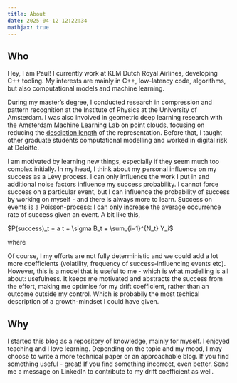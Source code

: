 ```yaml
---
title: About
date: 2025-04-12 12:22:34
mathjax: true
---
```



## Who

Hey, I am Paul! I currently work at KLM Dutch Royal Airlines, developing C++ tooling. My interests are mainly in C++, low-latency code, algorithms, but also computational models and machine learning.

During my master’s degree, I conducted research in compression and pattern recognition at the Institute of Physics at the University of Amsterdam. I was also involved in geometric deep learning research with the Amsterdam Machine Learning Lab on point clouds, focusing on reducing the [desciption length](https://en.wikipedia.org/wiki/Minimum_description_length) of the representation. Before that, I taught other graduate students computational modelling and worked in digital risk at Deloitte.

I am motivated by learning new things, especially if they seem much too complex initially. In my head, I think about my personal influence on my success as a Lévy process. I can only influence the work I put in and additional noise factors influence my success probability. I cannot force success on a particular event, but I can influence the probability of success by working on myself - and there is always more to learn. Success on events is a Poisson-process: I can only increase the average occurrence rate of success given an event. A bit like this,

$P(success)_t = a t + \sigma B_t + \sum_{i=1}^{N_t} Y_i$

where
<!-- 
$$a t$$ is the drift caused by working on myself.$$
$$\sigma B_t$$ is the noise caused by factors outside of my control.$$
$$\sum_{i=1}^{N_t} Y_i$$ compound Poisson jumps, moddeling rare but impactful events.$$
 -->

Of course, I my efforts are not fully deterministic and we could add a lot more coefficients (volatility, frequency of success-influencing events etc). However, this is a model that is useful to me - which is what modelling is all about: usefulness. It keeps me motivated and abstracts the success from the effort, making me optimise for my drift coefficient, rather than an outcome outside my control. Which is probabily the most techical description of a growth-mindset I could have given.

## Why

I started this blog as a repository of knowledge, mainly for myself. I enjoyed teaching and I love learning. Depending on the topic and my mood, I may choose to write a more technical paper or an approachable blog. If you find something useful - great! If you find something incorrect, even better. Send me a message on LinkedIn to contribute to my drift coefficient as well.